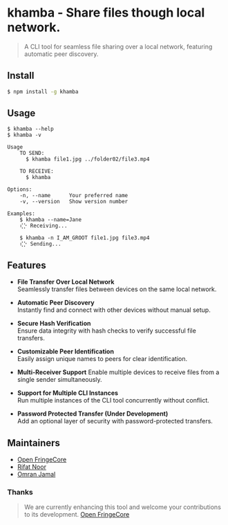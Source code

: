 # khamba - Share files though local network.

> A CLI tool for seamless file sharing over a local network, featuring automatic peer discovery.

## Install

```bash
$ npm install -g khamba
```

## Usage

```
$ khamba --help
$ khamba -v

Usage
    TO SEND:
      $ khamba file1.jpg ../folder02/file3.mp4

    TO RECEIVE:
      $ khamba

Options:
    -n, --name      Your preferred name
    -v, --version   Show version number

Examples:
    $ khamba --name=Jane
    ⢎⡑ Receiving...

    $ khamba -n I_AM_GROOT file1.jpg file3.mp4
    ⢎⡑ Sending...
```

## Features

- **File Transfer Over Local Network**  
Seamlessly transfer files between devices on the same local network.

- **Automatic Peer Discovery**  
Instantly find and connect with other devices without manual setup.

- **Secure Hash Verification**  
Ensure data integrity with hash checks to verify successful file transfers.

- **Customizable Peer Identification**  
Easily assign unique names to peers for clear identification.

- **Multi-Receiver Support**
Enable multiple devices to receive files from a single sender simultaneously.

- **Support for Multiple CLI Instances**  
Run multiple instances of the CLI tool concurrently without conflict.

- **Password Protected Transfer (Under Development)**  
Add an optional layer of security with password-protected transfers.


## Maintainers

- [Open FringeCore](https://github.com/open-fringecore)
- [Rifat Noor](https://github.com/rifatNR)
- [Omran Jamal](https://github.com/omranjamal)

### Thanks
> We are currently enhancing this tool and welcome your contributions to its development. [Open FringeCore](https://github.com/open-fringecore)